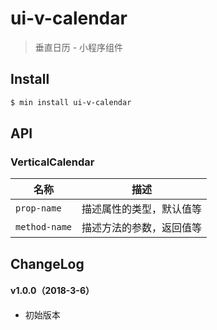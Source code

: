 # ui-v-calendar

> 垂直日历 - 小程序组件

## Install

``` bash
$ min install ui-v-calendar
```


## API

### VerticalCalendar

| 名称                  | 描述                         |
|----------------------|------------------------------|
|`prop-name`           | 描述属性的类型，默认值等         |
|`method-name`         | 描述方法的参数，返回值等         |

## ChangeLog

#### v1.0.0（2018-3-6）

- 初始版本
